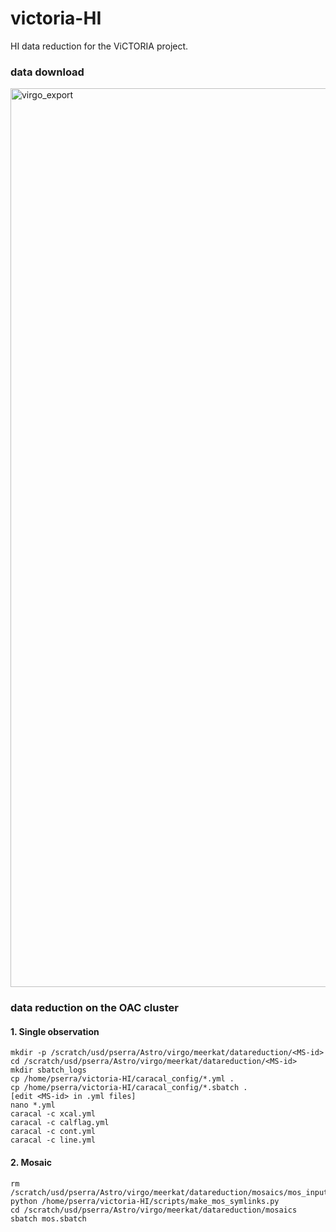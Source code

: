 # victoria-HI

HI data reduction for the ViCTORIA project.

### data download

<img width="1438" alt="virgo_export" src="https://github.com/paoloserra/victoria-HI/assets/6591265/63831f9d-e736-4cbb-b10f-4b59b854ada9">

### data reduction on the OAC cluster

#### 1. Single observation
```
mkdir -p /scratch/usd/pserra/Astro/virgo/meerkat/datareduction/<MS-id>
cd /scratch/usd/pserra/Astro/virgo/meerkat/datareduction/<MS-id>
mkdir sbatch_logs
cp /home/pserra/victoria-HI/caracal_config/*.yml .
cp /home/pserra/victoria-HI/caracal_config/*.sbatch .
[edit <MS-id> in .yml files]
nano *.yml
caracal -c xcal.yml
caracal -c calflag.yml
caracal -c cont.yml
caracal -c line.yml
```

#### 2. Mosaic
```
rm /scratch/usd/pserra/Astro/virgo/meerkat/datareduction/mosaics/mos_input/*.fits
python /home/pserra/victoria-HI/scripts/make_mos_symlinks.py
cd /scratch/usd/pserra/Astro/virgo/meerkat/datareduction/mosaics
sbatch mos.sbatch
```
